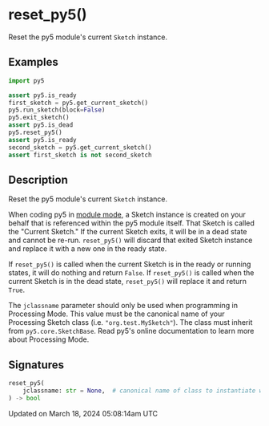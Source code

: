 # reset_py5()

Reset the py5 module's current `Sketch` instance.

## Examples

<div class="example-table">

<div class="example-row"><div class="example-cell-image">

</div><div class="example-cell-code">

```python
import py5

assert py5.is_ready
first_sketch = py5.get_current_sketch()
py5.run_sketch(block=False)
py5.exit_sketch()
assert py5.is_dead
py5.reset_py5()
assert py5.is_ready
second_sketch = py5.get_current_sketch()
assert first_sketch is not second_sketch
```

</div></div>

</div>

## Description

Reset the py5 module's current `Sketch` instance.

When coding py5 in [module mode](content-py5-modes-module-mode), a Sketch instance is created on your behalf that is referenced within the py5 module itself. That Sketch is called the "Current Sketch." If the current Sketch exits, it will be in a dead state and cannot be re-run. `reset_py5()` will discard that exited Sketch instance and replace it with a new one in the ready state.

If `reset_py5()` is called when the current Sketch is in the ready or running states, it will do nothing and return `False`. If `reset_py5()` is called when the current Sketch is in the dead state, `reset_py5()` will replace it and return `True`.

The `jclassname` parameter should only be used when programming in Processing Mode. This value must be the canonical name of your Processing Sketch class (i.e. `"org.test.MySketch"`). The class must inherit from `py5.core.SketchBase`. Read py5's online documentation to learn more about Processing Mode.

## Signatures

```python
reset_py5(
    jclassname: str = None,  # canonical name of class to instantiate when using py5 in processing mode
) -> bool
```

Updated on March 18, 2024 05:08:14am UTC
